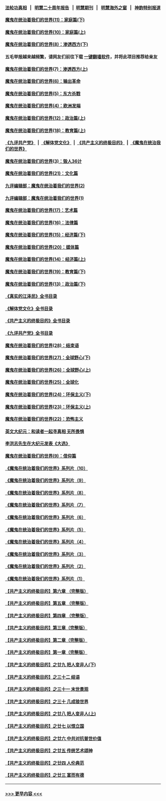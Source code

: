#### [法轮功真相](https://github.com/gfw-breaker/truth/blob/master/README.md?t=0) &nbsp;&nbsp;|&nbsp;&nbsp; [明慧二十周年报告](https://github.com/gfw-breaker/mh-reports/blob/master/README.md?t=0) &nbsp;&nbsp;|&nbsp;&nbsp;[明慧期刊](https://github.com/gfw-breaker/mh-qikan) &nbsp;&nbsp;|&nbsp;&nbsp; [明慧海外之窗](https://github.com/gfw-breaker/mh-news/blob/master/README.md?t=0) &nbsp;&nbsp;|&nbsp;&nbsp; [神韵特别报道](https://github.com/gfw-breaker/mh-news/blob/master/shenyun.md?t=0)
#### [魔鬼在统治着我们的世界(11)：家庭篇(下)](../pages/nsc422/n10440961.md?t=01071843) 
#### [魔鬼在统治着我们的世界(10)：家庭篇(上)](../pages/nsc422/n10435448.md?t=01071843) 
#### [魔鬼在统治着我们的世界(8)：渗透西方(下)](../pages/nsc422/n10429603.md?t=01071843) 
#### 五毛举报越来越频繁，请网友们前往下载 [一键翻墙软件](https://github.com/gfw-breaker/ssr-accounts)，并将此项目推荐给亲友
#### [魔鬼在统治着我们的世界(7)：渗透西方(上)](../pages/nsc422/n10426013.md?t=01071843) 
#### [魔鬼在统治着我们的世界(6)：输出革命](../pages/nsc422/n10421536.md?t=01071843) 
#### [魔鬼在统治着我们的世界(5)：东方杀戮](../pages/nsc422/n10417707.md?t=01071843) 
#### [魔鬼在统治着我们的世界(4)：欧洲发端](../pages/nsc422/n10414890.md?t=01071843) 
#### [魔鬼在统治着我们的世界(12)：政治篇(上)](../pages/nsc422/n10444576.md?t=01071843) 
#### [魔鬼在统治着我们的世界(18)：教育篇(上)](../pages/nsc422/n10526970.md?t=01071843) 
#### [《九评共产党》](https://github.com/begood0513/9ping.md/blob/master/README.md) &nbsp;|&nbsp; [《解体党文化》](../../../../jtdwh.md/blob/master/README.md)  &nbsp;|&nbsp; [《共产主义的终极目的》](../../../../gczydzjmd.md/blob/master/README.md) &nbsp;|&nbsp; [《魔鬼在统治我们的世界》](../../../../mgztzwmdsj.md/blob/master/README.md) 
#### [魔鬼在统治着我们的世界(3)：毁人36计](../pages/nsc422/n10411583.md?t=01071843) 
#### [魔鬼在统治着我们的世界(21)：文化篇](../pages/nsc422/n10597706.md?t=01071843) 
#### [九评编辑部：魔鬼在统治着我们的世界(2)](../pages/nsc422/n10410036.md?t=01071843) 
#### [九评编辑部：魔鬼在统治着我们的世界(1)](../pages/nsc422/n10406825.md?t=01071843) 
#### [魔鬼在统治着我们的世界(17)：艺术篇](../pages/nsc422/n10499093.md?t=01071843) 
#### [魔鬼在统治着我们的世界(16)：法律篇](../pages/nsc422/n10485969.md?t=01071843) 
#### [魔鬼在统治着我们的世界(15)：经济篇(下)](../pages/nsc422/n10469975.md?t=01071843) 
#### [魔鬼在统治着我们的世界(20)：媒体篇](../pages/nsc422/n10586579.md?t=01071843) 
#### [魔鬼在统治着我们的世界(14)：经济篇(上)](../pages/nsc422/n10457370.md?t=01071843) 
#### [魔鬼在统治着我们的世界(19)：教育篇(下)](../pages/nsc422/n10564808.md?t=01071843) 
#### [魔鬼在统治着我们的世界(13)：政治篇(下)](../pages/nsc422/n10448270.md?t=01071843) 
#### [《真实的江泽民》全书目录](../pages/nsc422/n13721399.md?t=01071843) 
#### [《解体党文化》全书目录](../pages/nsc422/n13721157.md?t=01071843) 
#### [《共产主义的终极目的》全书目录](../pages/nsc422/n13721048.md?t=01071843) 
#### [《九评共产党》全书目录](../pages/nsc422/n13708085.md?t=01071843) 
#### [魔鬼在统治着我们的世界(28)：结束语](../pages/nsc422/n10936246.md?t=01071843) 
#### [魔鬼在统治着我们的世界(27)：全球野心(下)](../pages/nsc422/n10928319.md?t=01071843) 
#### [魔鬼在统治着我们的世界(26)：全球野心(上)](../pages/nsc422/n10900318.md?t=01071843) 
#### [魔鬼在统治着我们的世界(25)：全球化](../pages/nsc422/n10788205.md?t=01071843) 
#### [魔鬼在统治着我们的世界(24)：环保主义(下)](../pages/nsc422/n10695307.md?t=01071843) 
#### [魔鬼在统治着我们的世界(23)：环保主义(上)](../pages/nsc422/n10688613.md?t=01071843) 
#### [魔鬼在统治着我们的世界(22)：恐怖主义](../pages/nsc422/n10614727.md?t=01071843) 
#### [英文大纪元：和读者一起寻真相 无所畏惧](../pages/nsc422/n12542027.md?t=01071843) 
#### [李洪志先生在大纪元发表《大选》](../pages/nsc422/n12534746.md?t=01071843) 
#### [魔鬼在统治着我们的世界(9)：信仰篇](../pages/nsc422/n10432159.md?t=01071843) 
#### [《魔鬼在统治着我们的世界》系列片（10）](../pages/nsc422/n12292670.md?t=01071843) 
#### [《魔鬼在统治着我们的世界》系列片（9）](../pages/nsc422/n12290859.md?t=01071843) 
#### [《魔鬼在统治着我们的世界》系列片（8）](../pages/nsc422/n12287445.md?t=01071843) 
#### [《魔鬼在统治着我们的世界》系列片（7）](../pages/nsc422/n12283425.md?t=01071843) 
#### [《魔鬼在统治着我们的世界》系列片（6）](../pages/nsc422/n12282314.md?t=01071843) 
#### [《魔鬼在统治着我们的世界》系列片（5）](../pages/nsc422/n12281419.md?t=01071843) 
#### [《魔鬼在统治着我们的世界》系列片（4）](../pages/nsc422/n12274024.md?t=01071843) 
#### [《魔鬼在统治着我们的世界》系列片（3）](../pages/nsc422/n12271322.md?t=01071843) 
#### [《魔鬼在统治着我们的世界》系列片（2）](../pages/nsc422/n12269049.md?t=01071843) 
#### [《魔鬼在统治着我们的世界》系列片（1）](../pages/nsc422/n12267575.md?t=01071843) 
#### [【共产主义的终极目的】第六章 （完整版）](../pages/nsc422/n11428913.md?t=01071843) 
#### [【共产主义的终极目的】第五章 （完整版）](../pages/nsc422/n11428912.md?t=01071843) 
#### [【共产主义的终极目的】第四章 （完整版）](../pages/nsc422/n11428907.md?t=01071843) 
#### [【共产主义的终极目的】第三章（完整版）](../pages/nsc422/n11428848.md?t=01071843) 
#### [【共产主义的终极目的】第二章（完整版）](../pages/nsc422/n11428831.md?t=01071843) 
#### [【共产主义的终极目的】第一章（完整版）](../pages/nsc422/n11417651.md?t=01071843) 
#### [【共产主义的终极目的】之廿九 把人变非人(下)](../pages/nsc422/n11344140.md?t=01071843) 
#### [【共产主义的终极目的】之三十二 结语](../pages/nsc422/n11360535.md?t=01071843) 
#### [【共产主义的终极目的】之三十一 末世景观](../pages/nsc422/n11351129.md?t=01071843) 
#### [【共产主义的终极目的】之三十 几成狼世界](../pages/nsc422/n11348280.md?t=01071843) 
#### [【共产主义的终极目的】之廿八 把人变非人(上)](../pages/nsc422/n11340492.md?t=01071843) 
#### [【共产主义的终极目的】之廿七 以恨立国](../pages/nsc422/n11336944.md?t=01071843) 
#### [【共产主义的终极目的】之廿六 中共对抗普世价值](../pages/nsc422/n11324785.md?t=01071843) 
#### [【共产主义的终极目的】之廿五 传统艺术颂神](../pages/nsc422/n11296396.md?t=01071843) 
#### [【共产主义的终极目的】之廿四 人伦典范](../pages/nsc422/n11296397.md?t=01071843) 
#### [【共产主义的终极目的】之廿三 富而有德](../pages/nsc422/n11283598.md?t=01071843) 

----
#### [ >>> 更早内容 <<< ](../indexes/nsc422-earlier.md)
